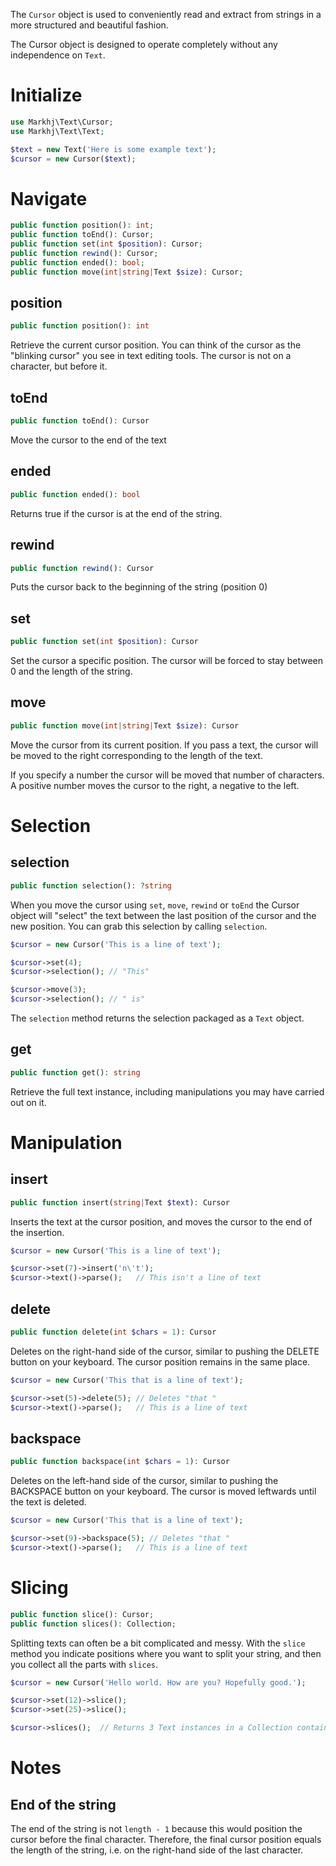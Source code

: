 The ````Cursor```` object is used to conveniently read and extract from strings in a more structured and beautiful fashion.

The Cursor object is designed to operate completely without any independence on ````Text````.

# Initialize
```php
use Markhj\Text\Cursor;
use Markhj\Text\Text;

$text = new Text('Here is some example text');
$cursor = new Cursor($text);
```

# Navigate
```php
public function position(): int;
public function toEnd(): Cursor;
public function set(int $position): Cursor;
public function rewind(): Cursor;
public function ended(): bool;
public function move(int|string|Text $size): Cursor;
```

## position
```php
public function position(): int
```
Retrieve the current cursor position. You can think of the cursor as the "blinking cursor" you see in text editing tools. The cursor is not on a character, but before it.

## toEnd
```php
public function toEnd(): Cursor
```
Move the cursor to the end of the text

## ended
```php
public function ended(): bool
```
Returns true if the cursor is at the end of the string.

## rewind
```php
public function rewind(): Cursor
```
Puts the cursor back to the beginning of the string (position 0)

## set
```php
public function set(int $position): Cursor
```
Set the cursor a specific position. The cursor will be forced to stay between 0 and the length of the string.

## move
```php
public function move(int|string|Text $size): Cursor
```
Move the cursor from its current position. If you pass a text, the cursor will be moved to the right corresponding to the length of the text.

If you specify a number the cursor will be moved that number of characters. A positive number moves the cursor to the right, a negative to the left.

# Selection

## selection
```php
public function selection(): ?string
```
When you move the cursor using ````set````, ````move````, ````rewind```` or ````toEnd```` the Cursor object will "select" the text between the last position of the cursor and the new position. You can grab this selection by calling ````selection````.

```php
$cursor = new Cursor('This is a line of text');

$cursor->set(4);
$cursor->selection(); // "This"

$cursor->move(3);
$cursor->selection(); // " is"
```

The ````selection```` method returns the selection packaged as a ````Text```` object.

## get
```php
public function get(): string
```
Retrieve the full text instance, including manipulations you may have carried out on it.

# Manipulation
## insert
```php
public function insert(string|Text $text): Cursor
```
Inserts the text at the cursor position, and moves the cursor to the end of the insertion.

```php
$cursor = new Cursor('This is a line of text');

$cursor->set(7)->insert('n\'t');
$cursor->text()->parse();	// This isn't a line of text
```

## delete
```php
public function delete(int $chars = 1): Cursor
```
Deletes on the right-hand side of the cursor, similar to pushing the DELETE button on your keyboard. The cursor position remains in the same place.

```php
$cursor = new Cursor('This that is a line of text');

$cursor->set(5)->delete(5); // Deletes "that "
$cursor->text()->parse();	// This is a line of text
```

## backspace
```php
public function backspace(int $chars = 1): Cursor
```
Deletes on the left-hand side of the cursor, similar to pushing the BACKSPACE button on your keyboard. The cursor is moved leftwards until the text is deleted.

```php
$cursor = new Cursor('This that is a line of text');

$cursor->set(9)->backspace(5); // Deletes "that "
$cursor->text()->parse();	// This is a line of text
```

# Slicing
```php
public function slice(): Cursor;
public function slices(): Collection;
```

Splitting texts can often be a bit complicated and messy. With the ````slice```` method you indicate positions where you want to split your string, and then you collect all the parts with ````slices````.

```php
$cursor = new Cursor('Hello world. How are you? Hopefully good.');

$cursor->set(12)->slice();
$cursor->set(25)->slice();

$cursor->slices();  // Returns 3 Text instances in a Collection containing "Hello world.", "How are you?" and "Hhopefully good."
```

# Notes
## End of the string
The end of the string is not ````length - 1```` because this would position the cursor before the final character. Therefore, the final cursor position equals the length of the string, i.e. on the right-hand side of the last character.
